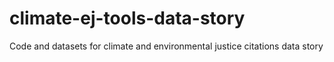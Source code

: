# climate-ej-tools-data-story
Code and datasets for climate and environmental justice citations data story
